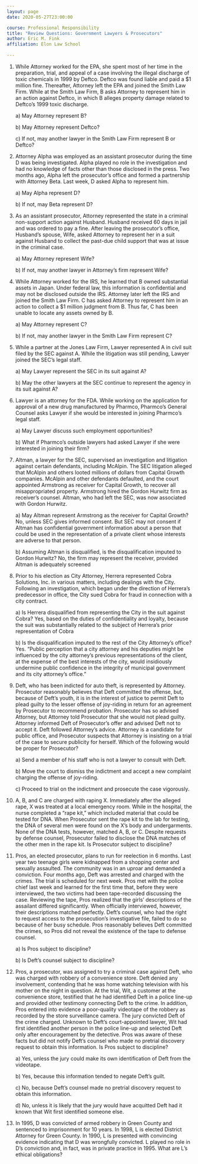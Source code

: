 ```yaml
---
layout: page
date: 2020-05-27T23:00:00

course: Professional Responsibility
title: "Review Questions: Government Lawyers & Prosecutors"
author: Eric M. Fink
affiliation: Elon Law School 
    
---
```


1. While Attorney worked for the EPA, she spent most of her time in the preparation, trial, and appeal of a case involving the illegal discharge of toxic chemicals in 1999 by Deftco. Deftco was found liable and paid a $1 million fine. Thereafter, Attorney left the EPA and joined the Smith Law Firm. While at the Smith Law Firm, B asks Attorney to represent him in an action against Deftco, in which B alleges property damage related to Deftco’s 1999 toxic discharge. 
    
    a) May Attorney represent B?
    
    b) May Attorney represent Deftco?
    
    c) If not, may another lawyer in the Smith Law Firm represent B or Deftco? 

2. Attorney Alpha was employed as an assistant prosecutor during the time D was being investigated. Alpha played no role in the investigation and had no knowledge of facts other than those disclosed in the press. Two months ago, Alpha left the prosecutor’s office and formed a partnership with Attorney Beta. Last week, D asked Alpha to represent him.
    
    a) May Alpha represent D?
    
    b) If not, may Beta represent D?

3. As an assistant prosecutor, Attorney represented the state in a criminal non-support action against Husband. Husband received 60 days in jail and was ordered to pay a fine. After leaving the prosecutor’s office, Husband’s spouse, Wife, asked Attorney to represent her in a suit against Husband to collect the past-due child support that was at issue in the criminal case.
    
    a) May Attorney represent Wife?
    
    b) If not, may another lawyer in Attorney’s firm represent Wife?

4. While Attorney worked for the IRS, he learned that B owned substantial assets in Japan. Under federal law, this information is confidential and may not be disclosed outside the IRS. Attorney later left the IRS and joined the Smith Law Firm. C has asked Attorney to represent him in an action to collect a $1 million judgment from B. Thus far, C has been unable to locate any assets owned by B. 
    
    a) May Attorney represent C?
    
    b) If not, may another lawyer in the Smith Law Firm represent C?

5. While a partner at the Jones Law Firm, Lawyer represented A in civil suit filed by the SEC against A. While the litigation was still pending, Lawyer joined the SEC’s legal staff. 
    
    a) May Lawyer represent the SEC in its suit against A?
    
    b) May the other lawyers at the SEC continue to represent the agency in its suit against A?

6. Lawyer is an attorney for the FDA. While working on the application for approval of a new drug manufactured by Pharmco, Pharmco’s General Counsel asks Lawyer if she would be interested in joining Pharmco’s legal staff. 
    
    a) May Lawyer discuss such employment opportunities?
    
    b) What if Pharmco’s outside lawyers had asked Lawyer if she were interested in joining their firm?

7. Altman, a lawyer for the SEC, supervised an investigation and litigation against certain defendants, including McAlpin. The SEC litigation alleged that McAlpin and others looted millions of dollars from Capital Growth companies. McAlpin and other defendants defaulted, and the court appointed Armstrong as receiver for Capital Growth, to recover all misappropriated property. Armstrong hired the Gordon Hurwitz firm as receiver’s counsel. Altman, who had left the SEC, was now associated with Gordon Hurwitz. 
    
    a) May Altman represent Armstrong as the receiver for Capital Growth? No, unless SEC gives informed consent. But SEC may not consent if Altman has confidential government information about a person that could be used in the representation of a private client whose interests are adverse to that person. 
    
    b) Assuming Altman is disqualified, is the disqualification imputed to Gordon Hurwitz? No, the firm may represent the receiver, provided Altman is adequately screened

8. Prior to his election as City Attorney, Herrera represented Cobra Solutions, Inc. in various matters, including dealings with the City. Following an investigation, which began under the direction of Herrera’s predecessor in office, the City sued Cobra for fraud in connection with a city contract. 
    
    a) Is Herrera disqualified from representing the City in the suit against Cobra? Yes, based on the duties of confidentiality and loyalty, because the suit was substantially related to the subject of Herrera’s prior representation of Cobra
    
    b) Is the disqualification imputed to the rest of the City Attorney’s office? Yes. “Public perception that a city attorney and his deputies might be influenced by the city attorney’s previous representations of the client, at the expense of the best interests of the city, would insidiously undermine public confidence in the integrity of municipal government and its city attorney’s office.”

9. Deft, who has been indicted for auto theft, is represented by Attorney. Prosecutor reasonably believes that Deft committed the offense, but, because of Deft’s youth, it is in the interest of justice to permit Deft to plead guilty to the lesser offense of joy-riding in return for an agreement by Prosecutor to recommend probation. Prosecutor has so advised Attorney, but Attorney told Prosecutor that she would not plead guilty. Attorney informed Deft of Prosecutor’s offer and advised Deft not to accept it. Deft followed Attorney’s advice. Attorney is a candidate for public office, and Prosecutor suspects that Attorney is insisting on a trial of the case to secure publicity for herself. Which of the following would be proper for Prosecutor?
    
    a) Send a member of his staff who is not a lawyer to consult with Deft.
    
    b) Move the court to dismiss the indictment and accept a new complaint charging the offense of joy-riding.
    
    c) Proceed to trial on the indictment and prosecute the case vigorously.

10. A, B, and C are charged with raping X. Immediately after the alleged rape, X was treated at a local emergency room. While in the hospital, the nurse completed a “rape kit,” which included material that could be tested for DNA. When Prosecutor sent the rape kit to the lab for testing, the DNA of several men were found on the X’s body and undergarments. None of the DNA tests, however, matched A, B, or C. Despite requests by defense counsel, Prosecutor failed to disclose the DNA matches of the other men in the rape kit. Is Prosecutor subject to discipline?

11. Pros, an elected prosecutor, plans to run for reelection in 6 months. Last year two teenage girls were kidnapped from a shopping center and sexually assaulted. The community was in an uproar and demanded a conviction. Four months ago, Deft was arrested and charged with the crimes. The trial is scheduled for next week. Pros met with the police chief last week and learned for the first time that, before they were interviewed, the two victims had been tape-recorded discussing the case. Reviewing the tape, Pros realized that the girls’ descriptions of the assailant differed significantly. When officially interviewed, however, their descriptions matched perfectly. Deft’s counsel, who had the right to request access to the prosecution’s investigative file, failed to do so because of her busy schedule. Pros reasonably believes Deft committed the crimes, so Pros did not reveal the existence of the tape to defense counsel. 
    
    a) Is Pros subject to discipline?
    
    b) Is Deft’s counsel subject to discipline?

12. Pros, a prosecutor, was assigned to try a criminal case against Deft, who was charged with robbery of a convenience store. Deft denied any involvement, contending that he was home watching television with his mother on the night in question. At the trial, Wit, a customer at the convenience store, testified that he had identified Deft in a police line-up and provided other testimony connecting Deft to the crime. In addition, Pros entered into evidence a poor-quality videotape of the robbery as recorded by the store surveillance camera. The jury convicted Deft of the crime charged. Unknown to Deft’s court-appointed lawyer, Wit had first identified another person in the police line-up and selected Deft only after encouragement by the detective. Pros was aware of these facts but did not notify Deft’s counsel who made no pretrial discovery request to obtain this information. Is Pros subject to discipline?
    
    a) Yes, unless the jury could make its own identification of Deft from the videotape.
    
    b) Yes, because this information tended to negate Deft’s guilt.
    
    c) No, because Deft’s counsel made no pretrial discovery request to obtain this information.
    
    d) No, unless it is likely that the jury would have acquitted Deft had it known that Wit first identified someone else.

13. In 1995, D was convicted of armed robbery in Green County and sentenced to imprisonment for 10 years. In 1998, L is elected District Attorney for Green County. In 1990, L is presented with convincing evidence indicating that D was wrongfully convicted. L played no role in D’s conviction and, in fact, was in private practice in 1995. What are L’s ethical obligations?

